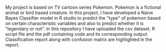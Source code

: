 My project is based on TV cartoon series Pokemon. Pokemon is a fictional animal or bird based creature. 
In this project, I have developed a Naive Bayes Classifier model in R studio to predict the "type" of pokemon based on certain characteristic variables and also to predict whether it is "legendary or not".
In this repository I have uploaded the csv dataset, R script file and the pdf containing code and its corresponding output.
Classification report along with confusion matrix are highlighted in the report.
